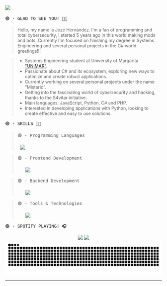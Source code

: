 <img src="https://github.com/Jozexo/Jozexo/blob/main/gif/Jozexoz.gif" style="border-radius: 30px margin-right: 10px;"/>

<pre>
🟣 - GLAD TO SEE YOU! 🤟🏻
</pre>

> Hello, my name is Jozé Hernández. I'm a fan of programming and total cybersecurity, I started 5 years ago in this world making mods and bots. Currently I'm focused on finishing my degree in Systems Engineering and several personal projects in the C# world. greetings!!!


> - Systems Engineering student at University of Margarita ["UNIMAR"](https://portalunimar.unimar.edu.ve/).
> - Passionate about C# and its ecosystem, exploring new ways to optimize and create robust applications.
> - Currently working on several personal projects under the name “Misterio”.
> - Getting into the fascinating world of cybersecurity and hacking, thanks to the S4vitar initiative.
> - Main languages: JavaScript, Python, C# and PHP.
> - Interested in developing applications with Python, looking to create effective and easy to use solutions.


<pre>
🟣 - SKILLS 🤟🏻
</pre>

> <pre>
>🟣 - Programming Languages
>  
>  <img src="https://skillicons.dev/icons?i=js,ts,cs,java,php,py" />
> </pre>
    
> <pre>
>🟣 - Frontend Development
>
>    <img src="https://skillicons.dev/icons?i=css,html,vue,react,angular" />
> </pre>

> <pre>
>🟣 - Backend Development
>  
>    <img src="https://skillicons.dev/icons?i=django,docker,fastapi,flask,nodejs,laravel,mongodb,mysql,postgres" />
> </pre>

> <pre>
>🟣 - Tools & Technologies
>  
>    <img src="https://skillicons.dev/icons?i=git,github,gitlab,docker,figma,azure,linux,visualstudio,vscode" />
> </pre>


<pre>
🟢 - SPOTIFY PLAYING! 🎧
</pre>

<div style="text-align: center;">
        <img src="https://spotify-github-profile.kittinanx.com/api/view?uid=3172duxsvztk6aw6fsqeptfy4mfa&cover_image=true&theme=natemoo-re&show_offline=false&background_color=000000&interchange=false&bar_color=35ca3d&bar_color_cover=false" width="400" />
        <img src="https://github.com/Jozexo/Jozexo/blob/main/gif/mario.gif" style="width: 430px;"/>
</div>



<div align="center">
  <picture>
    <source media="(prefers-color-scheme: dark)" srcset="https://raw.githubusercontent.com/huiishan99/huiishan99/output/github-contribution-grid-snake-dark.svg">
    <source media="(prefers-color-scheme: light)" srcset="https://raw.githubusercontent.com/huiishan99/huiishan99/output/github-contribution-grid-snake.svg">
    <img alt="github contribution grid snake animation" src="https://raw.githubusercontent.com/huiishan99/huiishan99/output/github-contribution-grid-snake.svg">
  </picture>  
</div>

---
